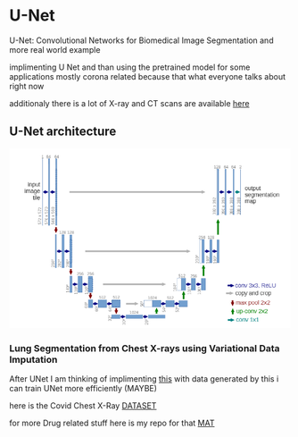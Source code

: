 # U-Net
U-Net: Convolutional Networks for Biomedical Image Segmentation and more real world example 

implimenting U Net and than using the pretrained model for some applications 
mostly corona related because that what everyone talks about right now 

additionaly there is a lot of X-ray and CT scans are available [here](https://academictorrents.com/download/136ffddd0959108becb2b3a86630bec049fcb0ff.torrent)

## U-Net architecture
![UNet arch](./docs/UNet_arch.png)


### Lung Segmentation from Chest X-rays using Variational Data Imputation

After UNet I am thinking of implimenting [this](https://arxiv.org/pdf/2005.10052.pdf)
with data generated by this i can train UNet more efficiently (MAYBE)


here is the Covid Chest X-Ray [DATASET](https://github.com/ieee8023/covid-chestxray-dataset)

for more Drug related stuff here is my repo for that [MAT](https://github.com/shauray8/MAT) 
